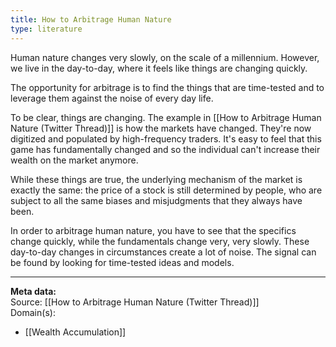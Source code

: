 ```yaml
---
title: How to Arbitrage Human Nature
type: literature
---
```


Human nature changes very slowly, on the scale of a millennium. However, we live in the day-to-day, where it feels like things are changing quickly.

The opportunity for arbitrage is to find the things that are time-tested and to leverage them against the noise of every day life.

To be clear, things are changing. The example in [[How to Arbitrage Human Nature (Twitter Thread)]] is how the markets have changed. They're now digitized and populated by high-frequency traders. It's easy to feel that this game has fundamentally changed and so the individual can't increase their wealth on the market anymore.

While these things are true, the underlying mechanism of the market is exactly the same: the price of a stock is still determined by people, who are subject to all the same biases and misjudgments that they always have been.

In order to arbitrage human nature, you have to see that the specifics change quickly, while the fundamentals change very, very slowly. These day-to-day changes in circumstances create a lot of noise. The signal can be found by looking for time-tested ideas and models. 

---
**Meta data:**  <br />
Source: [[How to Arbitrage Human Nature (Twitter Thread)]] <br />
Domain(s): <br />
- [[Wealth Accumulation]] <br />